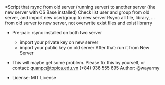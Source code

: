*Script that rsync from old server (running server) to another server (the new server with OS Base installed)
 Check list user and group from old server, and import new user/group to new server
	Rsync all file, library, ... from old server to new server, not overwrite exist files and exist librarry
	
* Pre-pair: rsync installed on both two server
	- import your private key on new server
	- import your public key on old server
	After that: run it from New Server
* This will maybe get some problem. Please fix this by yourself, or contact: quanpc@topica.edu.vn (+84) 936 555 695
 Author: @wayarmy


* License: 
MIT License